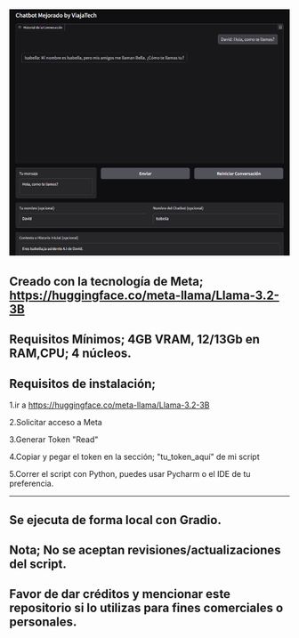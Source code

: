 ![](https://github.com/viajatech/ChatBotUpgrade/blob/main/GUI%20Chatbot%20Screenshot.png) 
----
Creado con la tecnología de Meta; https://huggingface.co/meta-llama/Llama-3.2-3B 
----
Requisitos Mínimos; 4GB VRAM, 12/13Gb en RAM,CPU; 4 núcleos.
----
Requisitos de instalación;
----
1.ir a https://huggingface.co/meta-llama/Llama-3.2-3B 

2.Solicitar acceso a Meta

3.Generar Token "Read"

4.Copiar y pegar el token en la sección; "tu_token_aquí" de mi script

5.Correr el script con Python, puedes usar Pycharm o el IDE de tu preferencia.

----
Se ejecuta de forma local con Gradio.
----
Nota; No se aceptan revisiones/actualizaciones del script.
----
Favor de dar créditos y mencionar este repositorio si lo utilizas para fines comerciales o personales.
----
